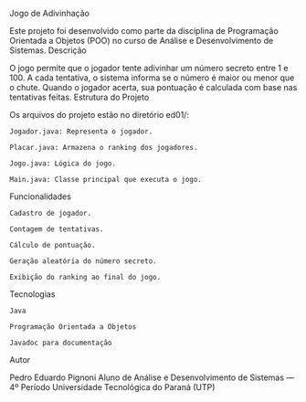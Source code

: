 Jogo de Adivinhação

Este projeto foi desenvolvido como parte da disciplina de Programação Orientada a Objetos (POO) no curso de Análise e Desenvolvimento de Sistemas.
Descrição

O jogo permite que o jogador tente adivinhar um número secreto entre 1 e 100. A cada tentativa, o sistema informa se o número é maior ou menor que o chute. Quando o jogador acerta, sua pontuação é calculada com base nas tentativas feitas.
Estrutura do Projeto

Os arquivos do projeto estão no diretório ed01/:

    Jogador.java: Representa o jogador.

    Placar.java: Armazena o ranking dos jogadores.

    Jogo.java: Lógica do jogo.

    Main.java: Classe principal que executa o jogo.

Funcionalidades

    Cadastro de jogador.

    Contagem de tentativas.

    Cálculo de pontuação.

    Geração aleatória do número secreto.

    Exibição do ranking ao final do jogo.

Tecnologias

    Java

    Programação Orientada a Objetos

    Javadoc para documentação

Autor

Pedro Eduardo Pignoni
Aluno de Análise e Desenvolvimento de Sistemas — 4º Período
Universidade Tecnológica do Paraná (UTP)